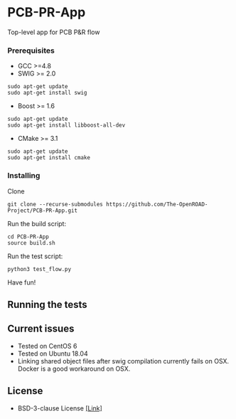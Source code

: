 # PCB-PR-App

Top-level app for PCB P&R flow

### Prerequisites

- GCC >=4.8
- SWIG >= 2.0
```
sudo apt-get update
sudo apt-get install swig
```
- Boost >= 1.6
```
sudo apt-get update
sudo apt-get install libboost-all-dev
```
- CMake >= 3.1
```
sudo apt-get update
sudo apt-get install cmake
```

### Installing

Clone
```
git clone --recurse-submodules https://github.com/The-OpenROAD-Project/PCB-PR-App.git
```

Run the build script:
```
cd PCB-PR-App
source build.sh
```

Run the test script:
```
python3 test_flow.py
```

Have fun!

## Running the tests

## Current issues

- Tested on CentOS 6
- Tested on Ubuntu 18.04
- Linking shared object files after swig compilation currently fails on OSX. Docker is a good workaround on OSX.

## License
  * BSD-3-clause License [[Link]](LICENSE)
